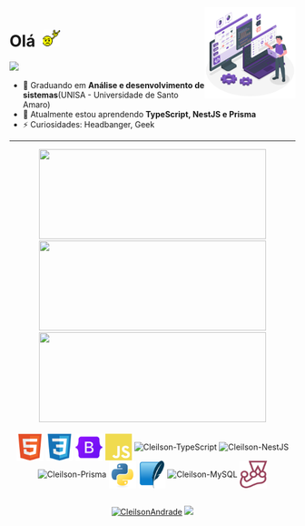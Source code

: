 <img src="./src/programming.svg" width="160px" align="right" alt="Profile"/>

# Olá &nbsp;<img src="./src/metal.gif" width="30px" />

![](https://komarev.com/ghpvc/?username=cleilsonandrade&label=Visualizações&style=flat-square&color=blue)

- 📖 Graduando em  **Análise e desenvolvimento de sistemas**(UNISA - Universidade de Santo Amaro)
- 🌱 Atualmente estou aprendendo **TypeScript, NestJS e Prisma**
- ⚡ Curiosidades: Headbanger, Geek

---

<div align="center">
  <img width="400px" height="158px" src="https://github-readme-stats.vercel.app/api?username=cleilsonandrade&locale=pt-br&layout=compact&show_icons=true&theme=nightowl">
  <img width="400px" height="158px" src="https://github-readme-stats.vercel.app/api/top-langs/?username=cleilsonandrade&locale=pt-br&&layout=compact&include_all_commits=true&count_private=true&theme=tokyonight&show_icons=true">
  <img width="400px" height="158px" src="https://github-readme-stats.vercel.app/api/wakatime?username=CleilsonAndrade)](https://github.com/anuraghazra/github-readme-stats">
</div>

<br>

<div align="center" style="display: inline_block">
  <img align="center" alt="Cleilson-HTML" height="48" width="48" src="https://raw.githubusercontent.com/devicons/devicon/master/icons/html5/html5-original.svg">
  <img align="center" alt="Cleilson-CSS" height="48" width="48" src="https://raw.githubusercontent.com/devicons/devicon/master/icons/css3/css3-original.svg">
  <img align="center" alt="Cleilson-Bootstrap" height="48" width="48" src="https://raw.githubusercontent.com/devicons/devicon/master/icons/bootstrap/bootstrap-original.svg">
  <img align="center" alt="Cleilson-Js" height="48" width="48" src="https://raw.githubusercontent.com/devicons/devicon/master/icons/javascript/javascript-plain.svg">
  <img align="center" alt="Cleilson-TypeScript" height="48" width="48" src="https://cdn.jsdelivr.net/gh/devicons/devicon/icons/typescript/typescript-original.svg">
  <img align="center" alt="Cleilson-NestJS" height="48" width="48" src="https://cdn.jsdelivr.net/gh/devicons/devicon/icons/nestjs/nestjs-plain.svg">
  <img align="center" alt="Cleilson-Prisma" height="48" width="48" src="https://devicons.railway.app/i/prisma-dark.svg">
  <img align="center" alt="Cleilson-Python" height="48" width="48" src="https://raw.githubusercontent.com/devicons/devicon/master/icons/python/python-original.svg">
  <img align="center" alt="Cleilson-SQLite" height="48" width="48" src="https://raw.githubusercontent.com/devicons/devicon/master/icons/sqlite/sqlite-original.svg">
  <img align="center" alt="Cleilson-MySQL" height="48" width="48" src="https://cdn.jsdelivr.net/gh/devicons/devicon/icons/mysql/mysql-original.svg">
  <img align="center" alt="Cleilson-Jest" height="48" width="48" src="https://raw.githubusercontent.com/devicons/devicon/master/icons/jest/jest-plain.svg">
</div>

<br>

<p align="center">
  <span>
    <a href="https://www.linkedin.com/in/cleilson-andrade/" target="_blank" title="Perfil no LinkedIn"><img src="https://img.shields.io/badge/LinkedIn-0077B5?style=for-the-badge&logo=linkedin&logoColor=whiteg" alt="CleilsonAndrade" /></a>
    <a href="mailto:cleilsonjose@hotmail.com" target="_blank" title="E-mail para contato"><img src="https://img.shields.io/badge/Microsoft_Outlook-0078D4?style=for-the-badge&logo=microsoft-outlook&logoColor=white" /></a>
  </span>
</p>


<!--
**CleilsonAndrade/CleilsonAndrade** is a ✨ _special_ ✨ repository because its `README.md` (this file) appears on your GitHub profile.

Here are some ideas to get you started:

- 🔭 I’m currently working on ...
- 🌱 I’m currently learning ...
- 👯 I’m looking to collaborate on ...
- 🤔 I’m looking for help with ...
- 💬 Ask me about ...
- 📫 How to reach me: ...
- 😄 Pronouns: ...
- ⚡ Fun fact: ...
-->
